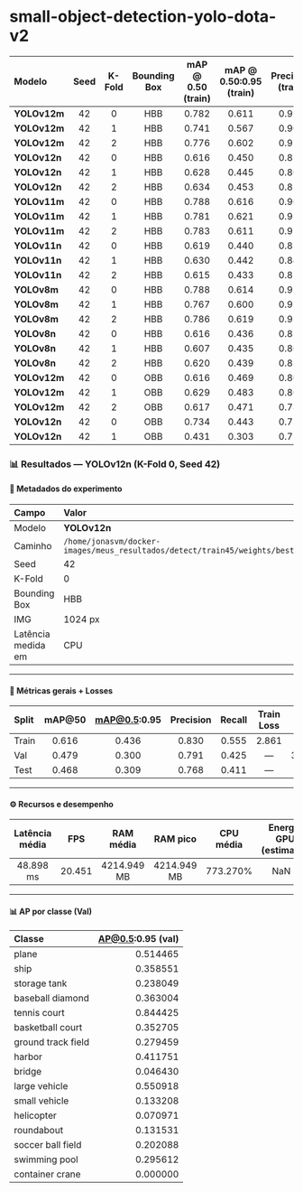 # small-object-detection-yolo-dota-v2

| Modelo       | Seed | K-Fold | Bounding Box | mAP @ 0.50 (train) | mAP @ 0.50:0.95 (train) | Precision (train) | Recall (train) | mAP @ 0.50 (val) | mAP @ 0.50:0.95 (val) | Precision (val) | Recall (val) | mAP @ 0.50 (test) | mAP @ 0.50:0.95 (test) | Precision (test) | Recall (test) | Latência (CPU) | Loss Final (train) | Loss Final (val) | Tamanho do Arquivo |
| :----------- | :--: | :----: | :----------: | :----------------: | :---------------------: | :---------------: | :------------: | :--------------: | :-------------------: | :-------------: | :----------: | :---------------: | :--------------------: | :--------------: | :-----------: | :------------: | :----------------: | :--------------: | :----------------: |
| **YOLOv12m** |  42  |    0   |      HBB     |        0.782       |          0.611          |       0.915       |      0.707     |       0.578      |         0.383         |      0.809      |     0.525    |       0.574       |          0.396         |       0.851      |     0.510     |     744 ms     |        2.080       |       2.948      |       40.8 MB      |
| **YOLOv12m** | 42 | 1 | HBB | 0.741 | 0.567 | 0.901 | 0.662 | 0.585 | 0.397 | 0.741 | 0.527 | 0.573 | 0.386 | 0.819 | 0.494 | 817 ms | 2.111 | 2.964 | 40.8 MB |
| **YOLOv12m** | 42 | 2 | HBB | 0.776 | 0.602 | 0.915 | 0.700 | 0.559 | 0.386 | 0.725 | 0.514 | 0.563 | 0.390 | 0.781 | 0.497 | 753 ms | 2.090 | 2.955 | 40.8 MB |
| **YOLOv12n** | 42 | 0 | HBB | 0.616 | 0.450 | 0.871 | 0.545 | 0.492 | 0.311 | 0.764 | 0.447 | 0.492 | 0.322 | 0.776 | 0.436 | 121 ms | 2.729 | 3.338 | 5.5 MB |
| **YOLOv12n** | 42 | 1 | HBB | 0.628 | 0.445 | 0.807 | 0.567 | 0.491 | 0.318 | 0.683 | 0.435 | 0.463 | 0.306 | 0.743 | 0.413 | 127 ms | 2.768 | 3.370 | 5.5 MB |
| **YOLOv12n** | 42 | 2 | HBB | 0.634 | 0.453 | 0.858 | 0.568 | 0.477 | 0.312 | 0.698 | 0.435 | 0.489 | 0.316 | 0.792 | 0.433 | 113 ms | 2.756 | 3.347 | 5.6 MB |
| **YOLOv11m** | 42 | 0 | HBB | 0.788 | 0.616 | 0.909 | 0.709 | 0.587 | 0.385 | 0.725 | 0.532 | 0.601 | 0.413 | 0.849 | 0.526 | 398 ms | 2.069 | 2.946 | 40.6 MB |
| **YOLOv11m** | 42 | 1 | HBB | 0.781 | 0.621 | 0.933 | 0.705 | 0.597 | 0.405 | 0.783 | 0.532 | 0.595 | 0.405 | 0.773 | 0.516 | 411 ms | 2.089 | 2.954 | 40.6 MB |
| **YOLOv11m** | 42 | 2 | HBB | 0.783 | 0.611 | 0.912 | 0.710 | 0.568 | 0.391 | 0.713 | 0.517 | 0.575 | 0.392 | 0.863 | 0.490 | 402 ms | 2.081 | 2.955 | 40.6 MB |
| **YOLOv11n** | 42 | 0 | HBB | 0.619 | 0.440 | 0.828 | 0.559 | 0.481 | 0.302 | 0.728 | 0.441 | 0.481 | 0.310 | 0.788 | 0.426 | 54 ms | 2.830 | 3.387 | 5.5 MB |
| **YOLOv11n** | 42 | 1 | HBB | 0.630 | 0.442 | 0.844 | 0.564 | 0.486 | 0.318 | 0.691 | 0.434 | 0.480 | 0.305 | 0.775 | 0.421 | 54 ms | 2.872 | 3.400 | 5.5 MB |
| **YOLOv11n** | 42 | 2 | HBB | 0.615 | 0.433 | 0.821 | 0.553 | 0.472 | 0.311 | 0.683 | 0.425 | 0.475 | 0.307 | 0.772 | 0.429 | 59 ms | 2.870 | 3.374 | 5.5 MB |
| **YOLOv8m** | 42 | 0 | HBB | 0.788 | 0.614 | 0.913 | 0.721 | 0.559 | 0.366 | 0.828 | 0.493 | 0.568 | 0.387 | 0.839 | 0.500 | 333 ms | 2.057 | 3.033 | 52.1 MB |
| **YOLOv8m** | 42 | 1 | HBB | 0.767 | 0.600 | 0.926 | 0.696 | 0.574 | 0.386 | 0.741 | 0.522 | 0.561 | 0.374 | 0.829 | 0.492 | 329 ms | 2.081 | 3.038 | 52.1 MB |
| **YOLOv8m** | 42 | 2 | HBB | 0.786 | 0.619 | 0.930 | 0.712 | 0.552 | 0.377 | 0.744 | 0.499 | 0.556 | 0.379 | 0.839 | 0.488 | 336 ms | 2.069 | 3.035 | 52.1 MB |
| **YOLOv8n** | 42 | 0 | HBB | 0.616 | 0.436 | 0.830 | 0.555 | 0.479 | 0.300 | 0.791 | 0.425 | 0.468 | 0.309 | 0.768 | 0.411 | 53 ms | 2.861 | 3.406 | 6.3 MB |
| **YOLOv8n** | 42 | 1 | HBB | 0.607 | 0.435 | 0.807 | 0.547 | 0.478 | 0.311 | 0.749 | 0.429 | 0.470 | 0.307 | 0.785 | 0.412 | 54 ms | 2.902 | 3.398 | 6.3 MB |
| **YOLOv8n** | 42 | 2 | HBB | 0.620 | 0.439 | 0.838 | 0.555 | 0.472 | 0.309 | 0.690 | 0.442 | 0.473 | 0.312 | 0.769 | 0.419 | 50 ms | 2.877 | 3.391 | 6.3 MB |
| **YOLOv12m** | 42 | 0 | OBB | 0.616 | 0.469 | 0.807 | 0.529 | 0.505 | 0.365 | 0.721 | 0.438 | 0.506 | 0.370 | 0.796 | 0.413 | 707 ms | 3.046 | 3.600 | 42.6 MB |
| **YOLOv12m** | 42 | 1 | OBB | 0.629 | 0.483 | 0.802 | 0.546 | 0.526 | 0.386 | 0.753 | 0.451 | 0.534 | 0.384 | 0.820 | 0.434 | 723 ms | 3.025 | 3.464 | 42.5 MB |
| **YOLOv12m** | 42 | 2 | OBB | 0.617 | 0.471 | 0.788 | 0.535 | 0.495 | 0.363 | 0.727 | 0.436 | 0.503 | 0.366 | 0.744 | 0.442 | 736 ms | 3.051 | 3.554 | 42.6 MB |
| **YOLOv12n** | 42 | 0 | OBB | 0.734 | 0.443 | 0.734 | 0.379 | 0.623 | 0.375 | 0.623 | 0.332 | 0.702 | 0.379 | 0.702 | 0.319 | 20 ms | 0.XXX | 0.XXX | 6.6 MB |
| **YOLOv12n** | 42 | 1 | OBB | 0.431 | 0.303 | 0.718 | 0.370 | 0.381 | 0.257 | 0.672 | 0.330 | 0.369 | 0.251 | 0.710 | 0.303 | 134 ms | 3.929 | 4.231 | 5.7 MB |








### 📊 Resultados — YOLOv12n (K-Fold 0, Seed 42)

#### 📌 Metadados do experimento
| Campo | Valor |
|:--|:--|
| Modelo | **YOLOv12n** |
| Caminho | `/home/jonasvm/docker-images/meus_resultados/detect/train45/weights/best.pt` |
| Seed | 42 |
| K-Fold | 0 |
| Bounding Box | HBB |
| IMG | 1024 px |
| Latência medida em | CPU |

---

#### 🧪 Métricas gerais + Losses

| Split | mAP@50 | mAP@0.5:0.95 | Precision | Recall | Train Loss | Val Loss |
|:--|:--:|:--:|:--:|:--:|:--:|:--:|
| Train | 0.616 | 0.436 | 0.830 | 0.555 | 2.861 | — |
| Val | 0.479 | 0.300 | 0.791 | 0.425 | — | 3.406 |
| Test | 0.468 | 0.309 | 0.768 | 0.411 | — | — |

---

#### ⚙️ Recursos e desempenho

| Latência média | FPS | RAM média | RAM pico | CPU média | Energia GPU (estimada) | FLOPs | # Parâmetros | Tempo total de treino (s) | Tamanho do modelo |
|:--:|:--:|:--:|:--:|:--:|:--:|:--:|:--:|:--:|:--:|
| 48.898 ms | 20.451 | 4214.949 MB | 4214.949 MB | 773.270% | NaN J | 20.739 GFLOPs | 3,008,768.000 | 1,173,063.525 | 6.271 MB |

---

#### 📊 AP por classe (Val)

| Classe | AP@0.5:0.95 (val) |
|:--|--:|
| plane | 0.514465 |
| ship | 0.358551 |
| storage tank | 0.238049 |
| baseball diamond | 0.363004 |
| tennis court | 0.844425 |
| basketball court | 0.352705 |
| ground track field | 0.279459 |
| harbor | 0.411751 |
| bridge | 0.046430 |
| large vehicle | 0.550918 |
| small vehicle | 0.133208 |
| helicopter | 0.070971 |
| roundabout | 0.131531 |
| soccer ball field | 0.202088 |
| swimming pool | 0.295612 |
| container crane | 0.000000 |
